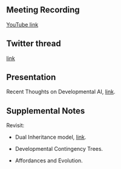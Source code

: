 ## Meeting Recording

[YouTube link](https://twitter.com/Orthogonal_Lab/status/1330218201783918593)

## Twitter thread

[link](https://twitter.com/Orthogonal_Lab/status/1330218201783918593)

## Presentation

Recent Thoughts on Developmental AI, [link](https://t.co/58A4DBAkvm?amp=1).

## Supplemental Notes

Revisit:  
* Dual Inheritance model, [link](https://en.wikipedia.org/wiki/Dual_inheritance_theory).

* Developmental Contingency Trees.

* Affordances and Evolution.
